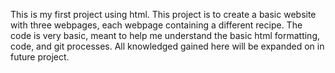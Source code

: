This is my first project using html. This project is to create a basic website with three webpages,
each webpage containing a different recipe. The code is very basic, meant to help me understand the
basic html formatting, code, and git processes. All knowledged gained here will be expanded on in 
future project.  